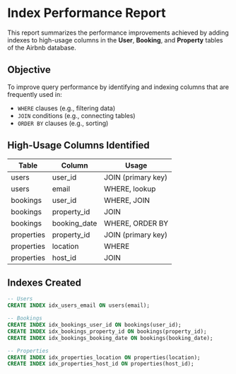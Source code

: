 # Index Performance Report

This report summarizes the performance improvements achieved by adding indexes to high-usage columns in the **User**, **Booking**, and **Property** tables of the Airbnb database.

## Objective

To improve query performance by identifying and indexing columns that are frequently used in:
- `WHERE` clauses (e.g., filtering data)
- `JOIN` conditions (e.g., connecting tables)
- `ORDER BY` clauses (e.g., sorting)

## High-Usage Columns Identified

| Table      | Column         | Usage                    |
|------------|----------------|--------------------------|
| users      | user_id        | JOIN (primary key)       |
| users      | email          | WHERE, lookup            |
| bookings   | user_id        | WHERE, JOIN              |
| bookings   | property_id    | JOIN                     |
| bookings   | booking_date   | WHERE, ORDER BY          |
| properties | property_id    | JOIN (primary key)       |
| properties | location       | WHERE                    |
| properties | host_id        | JOIN                     |

## Indexes Created

```sql
-- Users
CREATE INDEX idx_users_email ON users(email);

-- Bookings
CREATE INDEX idx_bookings_user_id ON bookings(user_id);
CREATE INDEX idx_bookings_property_id ON bookings(property_id);
CREATE INDEX idx_bookings_booking_date ON bookings(booking_date);

-- Properties
CREATE INDEX idx_properties_location ON properties(location);
CREATE INDEX idx_properties_host_id ON properties(host_id);
